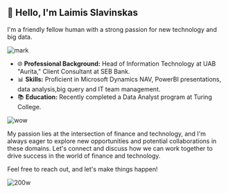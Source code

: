 ## 👋 Hello, I'm  Laimis Slavinskas

I'm a friendly fellow human with a strong passion for new technology and big data.

![mark](https://github.com/laimisslavinskas/laimisslavinskas/assets/123883604/e85b9e0e-8239-4356-9a7e-2c8f9f1e5241)

- 🌐 **Professional Background:** Head of Information Technology at UAB "Aurita," Client Consultant at SEB Bank.
- 📊 **Skills:** Proficient in Microsoft Dynamics NAV, PowerBI presentations, data analysis,big query and IT team management.
- 📚 **Education:** Recently completed a Data Analyst program at Turing College.

![wow](https://github.com/laimisslavinskas/laimisslavinskas/assets/123883604/dcb2dc69-b4fd-4265-af35-9becf06fd511)

My passion lies at the intersection of finance and technology, and I'm always eager to explore new opportunities and potential collaborations in these domains. Let's connect and discuss how we can work together to drive success in the world of finance and technology. 

Feel free to reach out, and let's make things happen!

![200w](https://github.com/laimisslavinskas/laimisslavinskas/assets/123883604/48ce1783-de28-42dc-9515-8d94cc985cc5)
